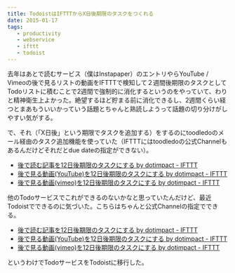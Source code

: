 ```yaml
---
title: TodoistはIFTTTからX日後期限のタスクをつくれる
date: 2015-01-17
tags:
   - productivity
   - webservice
   - ifttt
   - todoist
---
```


去年はあとで読むサービス（僕はInstapaper）のエントリやらYouTube / Vimeoの後で見るリストの動画をIFTTTで検知して２週間後期限のタスクとしてTodoリストに積むことで2週間で強制的に消化するというのをやっていて、わりと精神衛生上よかった。絶望するほど貯まる前に消化できるし、2週間くらい経つとまあもういいかっていう話題とちゃんと熟読しようって話題の切り分けがしやすい気がする。

で、それ（「X日後」という期限でタスクを追加する）をするのにtoodledoのメール経由のタスク追加機能を使っていた（IFTTTにはtoodledoの公式Channelもあるんだけどそれだとdue dateの指定ができない）。

* [後で読む記事を12日後期限のタスクにする by dotimpact - IFTTT](https://ifttt.com/recipes/242633-12)
* [後で見る動画(YouTube)を12日後期限のタスクにする by dotimpact - IFTTT](https://ifttt.com/recipes/242634-youtube-12)
* [後で見る動画(vimeo)を12日後期限のタスクにする by dotimpact - IFTTT](https://ifttt.com/recipes/242637-vimeo-12)

他のTodoサービスでこれができるのないかなと思っていたんだけど、最近Todoistでできるのに気づいた。こちらはちゃんと公式Channelの指定でできる。

* [後で読む記事を12日後期限のタスクにする by dotimpact - IFTTT](https://ifttt.com/recipes/242641-12)
* [後で見る動画(YouTube)を12日後期限のタスクにする by dotimpact - IFTTT](https://ifttt.com/recipes/242642-youtube-12)
* [後で見る動画(vimeo)を12日後期限のタスクにする by dotimpact - IFTTT](https://ifttt.com/recipes/242643-vimeo-12)

というわけでTodoサービスをTodoistに移行した。
